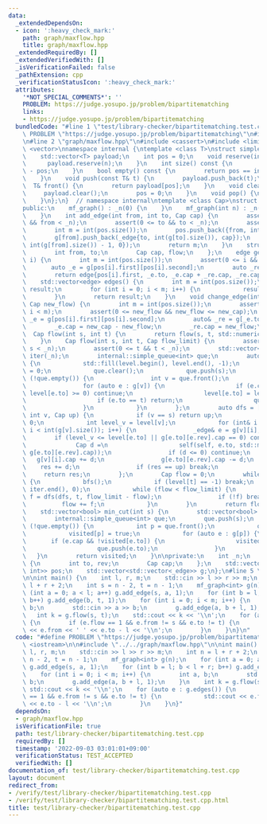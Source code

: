 ```yaml
---
data:
  _extendedDependsOn:
  - icon: ':heavy_check_mark:'
    path: graph/maxflow.hpp
    title: graph/maxflow.hpp
  _extendedRequiredBy: []
  _extendedVerifiedWith: []
  _isVerificationFailed: false
  _pathExtension: cpp
  _verificationStatusIcon: ':heavy_check_mark:'
  attributes:
    '*NOT_SPECIAL_COMMENTS*': ''
    PROBLEM: https://judge.yosupo.jp/problem/bipartitematching
    links:
    - https://judge.yosupo.jp/problem/bipartitematching
  bundledCode: "#line 1 \"test/library-checker/bipartitematching.test.cpp\"\n#define\
    \ PROBLEM \"https://judge.yosupo.jp/problem/bipartitematching\"\n#include <iostream>\n\
    \n#line 2 \"graph/maxflow.hpp\"\n#include <cassert>\n#include <limits>\n#include\
    \ <vector>\nnamespace internal {\ntemplate <class T>\nstruct simple_queue {\n\
    \    std::vector<T> payload;\n    int pos = 0;\n    void reserve(int n) {\n  \
    \      payload.reserve(n);\n    }\n    int size() const {\n        return int(payload.size())\
    \ - pos;\n    }\n    bool empty() const {\n        return pos == int(payload.size());\n\
    \    }\n    void push(const T& t) {\n        payload.push_back(t);\n    }\n  \
    \  T& front() {\n        return payload[pos];\n    }\n    void clear() {\n   \
    \     payload.clear();\n        pos = 0;\n    }\n    void pop() {\n        pos++;\n\
    \    }\n};\n}  // namespace internal\ntemplate <class Cap>\nstruct mf_graph {\n\
    public:\n    mf_graph() : _n(0) {\n    }\n    mf_graph(int n) : _n(n), g(n) {\n\
    \    }\n    int add_edge(int from, int to, Cap cap) {\n        assert(0 <= from\
    \ && from < _n);\n        assert(0 <= to && to < _n);\n        assert(0 <= cap);\n\
    \        int m = int(pos.size());\n        pos.push_back({from, int(g[from].size())});\n\
    \        g[from].push_back(_edge{to, int(g[to].size()), cap});\n        g[to].push_back(_edge{from,\
    \ int(g[from].size()) - 1, 0});\n        return m;\n    }\n    struct edge {\n\
    \        int from, to;\n        Cap cap, flow;\n    };\n    edge get_edge(int\
    \ i) {\n        int m = int(pos.size());\n        assert(0 <= i && i < m);\n \
    \       auto _e = g[pos[i].first][pos[i].second];\n        auto _re = g[_e.to][_e.rev];\n\
    \        return edge{pos[i].first, _e.to, _e.cap + _re.cap, _re.cap};\n    }\n\
    \    std::vector<edge> edges() {\n        int m = int(pos.size());\n        std::vector<edge>\
    \ result;\n        for (int i = 0; i < m; i++) {\n            result.push_back(get_edge(i));\n\
    \        }\n        return result;\n    }\n    void change_edge(int i, Cap new_cap,\
    \ Cap new_flow) {\n        int m = int(pos.size());\n        assert(0 <= i &&\
    \ i < m);\n        assert(0 <= new_flow && new_flow <= new_cap);\n        auto&\
    \ _e = g[pos[i].first][pos[i].second];\n        auto& _re = g[_e.to][_e.rev];\n\
    \        _e.cap = new_cap - new_flow;\n        _re.cap = new_flow;\n    }\n  \
    \  Cap flow(int s, int t) {\n        return flow(s, t, std::numeric_limits<Cap>::max());\n\
    \    }\n    Cap flow(int s, int t, Cap flow_limit) {\n        assert(0 <= s &&\
    \ s < _n);\n        assert(0 <= t && t < _n);\n        std::vector<int> level(_n),\
    \ iter(_n);\n        internal::simple_queue<int> que;\n        auto bfs = [&]()\
    \ {\n            std::fill(level.begin(), level.end(), -1);\n            level[s]\
    \ = 0;\n            que.clear();\n            que.push(s);\n            while\
    \ (!que.empty()) {\n                int v = que.front();\n                que.pop();\n\
    \                for (auto e : g[v]) {\n                    if (e.cap == 0 ||\
    \ level[e.to] >= 0) continue;\n                    level[e.to] = level[v] + 1;\n\
    \                    if (e.to == t) return;\n                    que.push(e.to);\n\
    \                }\n            }\n        };\n        auto dfs = [&](auto self,\
    \ int v, Cap up) {\n            if (v == s) return up;\n            Cap res =\
    \ 0;\n            int level_v = level[v];\n            for (int& i = iter[v];\
    \ i < int(g[v].size()); i++) {\n                _edge& e = g[v][i];\n        \
    \        if (level_v <= level[e.to] || g[e.to][e.rev].cap == 0) continue;\n  \
    \              Cap d =\n                    self(self, e.to, std::min(up - res,\
    \ g[e.to][e.rev].cap));\n                if (d <= 0) continue;\n             \
    \   g[v][i].cap += d;\n                g[e.to][e.rev].cap -= d;\n            \
    \    res += d;\n                if (res == up) break;\n            }\n       \
    \     return res;\n        };\n        Cap flow = 0;\n        while (flow < flow_limit)\
    \ {\n            bfs();\n            if (level[t] == -1) break;\n            std::fill(iter.begin(),\
    \ iter.end(), 0);\n            while (flow < flow_limit) {\n                Cap\
    \ f = dfs(dfs, t, flow_limit - flow);\n                if (!f) break;\n      \
    \          flow += f;\n            }\n        }\n        return flow;\n    }\n\
    \    std::vector<bool> min_cut(int s) {\n        std::vector<bool> visited(_n);\n\
    \        internal::simple_queue<int> que;\n        que.push(s);\n        while\
    \ (!que.empty()) {\n            int p = que.front();\n            que.pop();\n\
    \            visited[p] = true;\n            for (auto e : g[p]) {\n         \
    \       if (e.cap && !visited[e.to]) {\n                    visited[e.to] = true;\n\
    \                    que.push(e.to);\n                }\n            }\n     \
    \   }\n        return visited;\n    }\n\nprivate:\n    int _n;\n    struct _edge\
    \ {\n        int to, rev;\n        Cap cap;\n    };\n    std::vector<std::pair<int,\
    \ int>> pos;\n    std::vector<std::vector<_edge>> g;\n};\n#line 5 \"test/library-checker/bipartitematching.test.cpp\"\
    \n\nint main() {\n    int l, r, m;\n    std::cin >> l >> r >> m;\n    int n =\
    \ l + r + 2;\n    int s = n - 2, t = n - 1;\n    mf_graph<int> g(n);\n    for\
    \ (int a = 0; a < l; a++) g.add_edge(s, a, 1);\n    for (int b = l; b < l + r;\
    \ b++) g.add_edge(b, t, 1);\n    for (int i = 0; i < m; i++) {\n        int a,\
    \ b;\n        std::cin >> a >> b;\n        g.add_edge(a, b + l, 1);\n    }\n \
    \   int k = g.flow(s, t);\n    std::cout << k << '\\n';\n    for (auto e : g.edges())\
    \ {\n        if (e.flow == 1 && e.from != s && e.to != t) {\n            std::cout\
    \ << e.from << ' ' << e.to - l << '\\n';\n        }\n    }\n}\n"
  code: "#define PROBLEM \"https://judge.yosupo.jp/problem/bipartitematching\"\n#include\
    \ <iostream>\n\n#include \"../../graph/maxflow.hpp\"\n\nint main() {\n    int\
    \ l, r, m;\n    std::cin >> l >> r >> m;\n    int n = l + r + 2;\n    int s =\
    \ n - 2, t = n - 1;\n    mf_graph<int> g(n);\n    for (int a = 0; a < l; a++)\
    \ g.add_edge(s, a, 1);\n    for (int b = l; b < l + r; b++) g.add_edge(b, t, 1);\n\
    \    for (int i = 0; i < m; i++) {\n        int a, b;\n        std::cin >> a >>\
    \ b;\n        g.add_edge(a, b + l, 1);\n    }\n    int k = g.flow(s, t);\n   \
    \ std::cout << k << '\\n';\n    for (auto e : g.edges()) {\n        if (e.flow\
    \ == 1 && e.from != s && e.to != t) {\n            std::cout << e.from << ' '\
    \ << e.to - l << '\\n';\n        }\n    }\n}"
  dependsOn:
  - graph/maxflow.hpp
  isVerificationFile: true
  path: test/library-checker/bipartitematching.test.cpp
  requiredBy: []
  timestamp: '2022-09-03 03:01:01+09:00'
  verificationStatus: TEST_ACCEPTED
  verifiedWith: []
documentation_of: test/library-checker/bipartitematching.test.cpp
layout: document
redirect_from:
- /verify/test/library-checker/bipartitematching.test.cpp
- /verify/test/library-checker/bipartitematching.test.cpp.html
title: test/library-checker/bipartitematching.test.cpp
---
```

